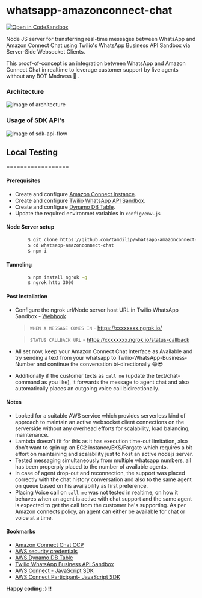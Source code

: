 # whatsapp-amazonconnect-chat
[![Open in CodeSandbox](https://img.shields.io/badge/CodeSandbox-Ready--to--Code-green?style=flat-square&logo=codesandbox)](https://codesandbox.io/s/github/tamdilip/whatsapp-amazonconnect-chat)

Node JS server for transferring real-time messages between WhatsApp and Amazon Connect Chat using Twilio's WhatsApp Business API Sandbox via Server-Side Websocket Clients.

This proof-of-concept is an integration between WhatsApp and Amazon Connect Chat in realtime to leverage customer support by live agents without any BOT Madness 🤪 .

### Architecture
![Image of architecture](https://raw.githubusercontent.com/tamdilip/whatsapp-amazonconnect-chat/master/docs/WhatsApp-AmazonConnect.jpg)

### Usage of SDK API's 
![Image of sdk-api-flow](https://raw.githubusercontent.com/tamdilip/whatsapp-amazonconnect-chat/master/docs/SDK-API-FLOW.png)


## Local Testing
==================

#### Prerequisites
* Create and configure [Amazon Connect Instance](https://console.aws.amazon.com/connect/onboarding).
* Create and configure [Twilio WhatsApp API Sandbox](https://www.twilio.com/console/sms/whatsapp/sandbox).
* Create and configure [Dynamo DB Table](https://console.aws.amazon.com/dynamodb/home?region=us-east-1#create-table:).
* Update the required environmet variables in `config/env.js`

#### Node Server setup

```sh
        $ git clone https://github.com/tamdilip/whatsapp-amazonconnect-chat.git
        $ cd whatsapp-amazonconnect-chat
        $ npm i
```

#### Tunneling 
```sh
        $ npm install ngrok -g
        $ ngrok http 3000
```

#### Post Installation
* Configure the ngrok url/Node server host URL in Twilio WhatsApp Sandbox - [Webhook](https://www.twilio.com/console/sms/whatsapp/sandbox)

    > `WHEN A MESSAGE COMES IN` - https://xxxxxxxx.ngrok.io/
    
    > `STATUS CALLBACK URL` - https://xxxxxxxx.ngrok.io/status-callback



* All set now, keep your Amazon Connect Chat Interface as Available and try sending a text from your whatsapp to Twilio-WhatsApp-Business-Number and continue the conversation bi-directionally 😁😎
* Additionally if the customer texts as `call me` (update the text/chat-command as you like), it forwards the message to agent chat and also automatically places an outgoing voice call bidirectionally. 

#### Notes
* Looked for a suitable AWS service which provides serverless kind of approach to maintain an active websocket client connections on the serverside without any overhead efforts for scalability, load balancing, maintenance.
* Lambda doesn't fit for this as it has execution time-out limitation, also don't want to spin up an EC2 instance/EKS/Fargate which requires a bit effort on maintaining and scalability just to host an active nodejs server.
* Tested messaging simultaneously from multiple whatsapp numbers, all has been properply placed to the number of available agents.
* In case of agent drop-out and reconnection, the support was placed correctly with the chat history conversation and also to the same agent on queue based on his availability as first preference.
* Placing Voice call on `call me` was not tested in realtime, on how it behaves when an agent is active with chat support and the same agent is expected to get the call from the customer he's supporting. As per Amazon connects policy, an agent can either be available for chat or voice at a time.

#### Bookmarks
* [Amazon Connect Chat CCP](https://dilip-chat-dev.awsapps.com/connect/login)
* [AWS security credentials](https://console.aws.amazon.com/iam/home?#/security_credentials)
* [AWS Dynamo DB Table](https://console.aws.amazon.com/dynamodb/home?region=us-east-1#tables:selected=whatsappconnect;tab=items)
* [Twilio WhatsApp Business API Sandbox](https://www.twilio.com/console/sms/whatsapp/sandbox)
* [AWS Connect - JavaScript SDK](https://docs.aws.amazon.com/AWSJavaScriptSDK/latest/AWS/Connect.html)
* [AWS Connect Participant- JavaScript SDK](https://docs.aws.amazon.com/AWSJavaScriptSDK/latest/AWS/ConnectParticipant.html)




**Happy coding :) !!**
